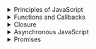 <details>
<summary>Principles of JavaScript</summary>
<br>

# JavaScript Principles:

## When JavaScript code runs, it:
Goes through the code line-by-line and runs/executes each line -known as the **thread of execution**  

JavaScript has only **one thread of execution**

Saves "data" like strings and arrays so we can use that data later - in its **memory**

## Execution context
Created to run the code of a function - has 2 parts
- Thread of execution
- Memory

```javascript
const num = 3;
function multiplyBy2 (inputNumber) {
  const result = inputNumber*2;
  return result;
}

const output = multiplyBy2(num)
const newOutput = multiplyBy2(10);
```

### What happens under the hood when this code runs (JavaScript executes code line-by-line top down):
1. The *global* **Execution Context** is created (created for running the main program)
2. **[In global memory]** defining/saving a constant *num*, assigning value 3 to it
3. **[In global memory]** defining/saving the function *multiplyBy2*, the code inside the function will also be saved in memory
4. **[In global memory]** defining/saving a constant *output*, no value will be assigned to it for now (uninitialized)
5. *multiplyBy2* function will be executed, the argument passed into it will evaluate to value 3 - *multiplyBy2( 3 )*
6. A new **Execution Context** specifically for executing  *multiplyBy2* - it will also have memory, called *local memory* for storing local data
7. **[In local memory]** defining/saving the parameter *inputNumber*, assigning to it the argument passed into the function, that is 3
8. **[In local memory]** defining/saving the constant *result*, assigning to it the result of the expression *inputNumber\*2* which evaluates to 6
9. *multiplyBy2(num)* will return the value of the constant *result* which is 6, which means it will *evaluate* to 6 (*output = multiplyBy2(num) = multiplyBy2(3) = 6 <=> output = 6*)
10. **[In global memory]** the already defined constant *output* will get assigned a value of 6
11. **[In global memory]** defining/saving a constant *newOutput* no value will be assigned to it for now (uninitialized)
12. Step 5 will be repeated, and the function *multiplyBy2* will be called with the argument 10

## Call stack
JavaScript keeps track of what function is currently running (where's the thread of execution)  

Run a function -> add to call stack  

Finish running the function -> JS removes it from call stack  

Whatever is at the top of the call stack -> that's the function we're currently running


### What happens on the call stack when the code above runs:

``` 
Call stack
1. The global execution context is added at the bottom of the call stack, and that will be there until the whole program is executed, for our example we will call it "global()"

|                |  
|                |   
|                |  
|                |
------------------   
|     global()   |
------------------ 

2. When we encounter the call of the function multiplyBy2(num), a new execution context will be created and will be added onto the stack

|                |  
|                |   
|                |  
------------------
|multiplyBy2(num)|
------------------   
|     global()   |
------------------  

3. After multiplyBy2(num) executes and returns, its execution context will be popped off the stack

|                |  
|                |   
|                |  
|                |
------------------   
|     global()   |
------------------ 

4. Then we encounter the call of the function multiplyBy2(10), and again, a new execution context will be created and will be added onto the stack

|                |  
|                |   
|                |  
------------------
|multiplyBy2(10)|
------------------   
|     global()   |
------------------  

5. After multiplyBy2(10) executes and returns, its execution context will be popped off the stack

|                |  
|                |   
|                |  
|                |
------------------   
|     global()   |
------------------ 

6. When the program terminates, global() will also be popped off the stack
```
</details>

<details>
<summary>Functions and Callbacks</summary>
<br>

# Functions and Callbacks:

## Higher order functions
Any function that takes in a function as parameter and/or returns a function

## Callback functions
Any function that is **passed as an argument to another function**

It allows a function to call another function

A callback function can run after another function has finished

### Example code:
```javascript
// Higher order function
function copyArrayAndManipulate(array, instructions) {
  const output = [];
  for (let i = 0; i < array.length; i++) {
    output.push(instructions(array[i]))
  }
  return output;
}

// Callback 
function multiplyBy2(input) {
  return input * 2;
}

const result = copyArrayAndManipulate([1, 2, 3], multiplyBy2);
```

</details>

<details>
<summary>Closure</summary>
<br>

# Closure:

### Example of closure in JS
```javascript
// returns a function that takes as parameter "num"
// and returns the result of num * 2;
function createFunction() {
  function multiplyBy2 (num){
    return num * 2;
  }
  return multiplyBy2;
}

// generatedFunc now basically becomes multiplyBy2
// same functionality, different name
const generatedFunc = createFunction();

// the value stored into result will be num * 2 -> 3 * 2 -> 6
const  result = generatedFunc(3);

// IMPORTANT
// To find the actual code to execute in order to run generatedFunc(3), JavaScript will
// not look into createFunction which is stored in loacl memory but it will look into generatedFunc
// which is also stored in global memory
```
<br>

## Making our functions have "persistent memory"
<br>

```javascript
function outer() {
  let counter = 0; // will be found inside [[scope]] once the function returns
  function incrementCounter() {
    counter++;
  }
  return incrementCounter;
}

const myNewFunction = outer();
myNewFunction(); // counter == 1
myNewFunction(); // counter == 2
```

### So how does this work?
1. The function *outer* will be saved into global memory
2. Once we reach *const myNewFunction = outer()*, a constant called myNewFunction will be saved in memory, but the constant will not yet be initialized
3. The function called *outer* will be executed
4. It will return the function *incrementCounter* which will be saved into *myNewFunction* in global memory  

## Important:  
**The incrementCounter function that is returned in step 4. will have a hidden property called *\[\[scope\]\]***  
**In that *\[\[scope\]\]* property, all data that the *incrementCounter* function needs in order to run, and is inside the higher order function (in this case, the function *outer()*), will be present, and available for use whenever *incrementCounter* will be run**  

### That is how *myNewFunction()* can run successfully, and access the *counter* in order to increment it.
</details>

<details>
<summary>Asynchronous JavaScript</summary>
<br>

# Asynchronous JavaScript:

### Asynchronous JavaScript is not something that is built into the language itself, but is *called* from the language and provided by the browser.  

### Other examples of functionality provided by the browser that we *call* from JavaScript

| Javascript code  |  Browser feature | 
|---|---|
| console  | Console  |
| setTimeout  | Timer  |
| document  | HTML DOM  |
| xhr/fetch  | Network request  |
| localStorage  | Local storage  |

<br>

### Let's start from this example:  
```javascript
function printHello() {
  console.log("Hello);
}

setTimeout(printHello, 1000);

console.log("Me first!");
```
<br>

### Diagram of what happens when this code is executed  
![Callback Queue](./images/callback-queue.jpg)

</details>

<details>
<summary>Promises</summary>
<br>

# Promises:

### Let's start from this example:  
```javascript
function display(data) {
  console.log(data);
}

const futureData = fetch("https://twitter.com/will/tweets/1");
futureData.then(display);

console.log("Me first!");
```
<br>

### Diagram of what happens when this code is executed  
![Promises Code 1](./images/promise-code-1.jpg)

<br>

### Second example:  
```javascript
function display(data) {
  console.log(data);
}
function printHello() {
  console.log("Hello");
}
function blockFor300ms() {
  // blocks js thread for 300ms
}

setTimeout(printeHello, 0);

const futureData = fetch("https://twitter.com/will/tweets/1");
futureData.then(display);

blockFor300ms();
console.log("Me first");
```

<br>

### Diagram of what happens when this code is executed  
![Promises Code 2](./images/promise-code-2.jpg)

### NOTE:
Any function that has a promise object attached, goes into the **Microtask Queue**  

Any other function that triggers a browser feature but does not have a promise object, goes into the **Callback Queue**
<br>

### IMPORTANT:
The promise object has another hidden property called **onRejection** which allows it to take in a function to be ran whenever an error occurs in the promise  
That function can be passed either in the **.catch()** or as the second parameter to **.then()**
<br>

The priority on the **Call Stack** is:
1. Synchronous functions (*go directly on the stack*)
2. Functions from the Microtask Queue
3. Function from the Callback Queue

The **Event Loop** is what *polls* the **Call Stack** to check if it's empty, and only when it is, it can add functions from the **Microtask Queue** then from **Callback Queue**
</details>